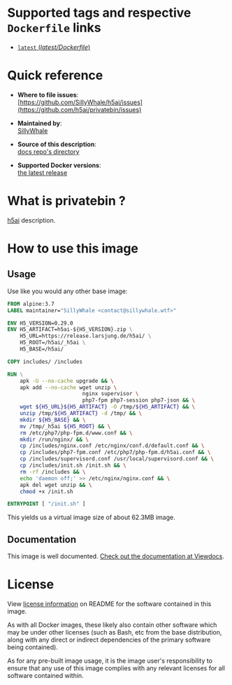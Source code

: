 # Supported tags and respective `Dockerfile` links

- [`latest` (*latest/Dockerfile*)](https://github.com/SillyWhale/h5ai/blob/master/Dockerfile)

# Quick reference

- **Where to file issues**:  
  [https://github.com/SillyWhale/h5ai/issues](https://github.com/h5ai/privatebin/issues)

- **Maintained by**:  
  [SillyWhale](https://github.com/SillyWhale/h5ai)

- **Source of this description**:  
  [docs repo's directory](https://github.com/SillyWhale/_documentation)

- **Supported Docker versions**:  
  [the latest release](https://github.com/docker/docker-ce/releases/latest)

# What is privatebin ?

[h5ai](https://larsjung.de/h5ai/) description.  

# How to use this image

## Usage

Use like you would any other base image:

```dockerfile
FROM alpine:3.7
LABEL maintainer="SillyWhale <contact@sillywhale.wtf>"

ENV H5_VERSION=0.29.0
ENV H5_ARTIFACT=h5ai-${H5_VERSION}.zip \
    H5_URL=https://release.larsjung.de/h5ai/ \
    H5_ROOT=/h5ai/_h5ai \
    H5_BASE=/h5ai/

COPY includes/ /includes

RUN \
    apk -U --no-cache upgrade && \
    apk add --no-cache wget unzip \
                        nginx supervisor \
                        php7-fpm php7-session php7-json && \
    wget ${H5_URL}${H5_ARTIFACT} -O /tmp/${H5_ARTIFACT} && \
    unzip /tmp/${H5_ARTIFACT} -d /tmp/ && \
    mkdir ${H5_BASE} && \
    mv /tmp/_h5ai ${H5_ROOT} && \
    rm /etc/php7/php-fpm.d/www.conf && \
    mkdir /run/nginx/ && \
    cp /includes/nginx.conf /etc/nginx/conf.d/default.conf && \
    cp /includes/php7-fpm.conf /etc/php7/php-fpm.d/h5ai.conf && \
    cp /includes/supervisord.conf /usr/local/supervisord.conf && \
    cp /includes/init.sh /init.sh && \
    rm -rf /includes && \
    echo 'daemon off;' >> /etc/nginx/nginx.conf && \
    apk del wget unzip && \
    chmod +x /init.sh

ENTRYPOINT [ "/init.sh" ]
```

This yields us a virtual image size of about 62.3MB image.

## Documentation

This image is well documented. [Check out the documentation at Viewdocs](http://docs.sillywhale.wtf/h5ai/).

# License

View [license information](https://github.com/lrsjng/h5ai) on README for the software contained in this image.

As with all Docker images, these likely also contain other software which may be under other licenses (such as Bash, etc from the base distribution, along with any direct or indirect dependencies of the primary software being contained).

As for any pre-built image usage, it is the image user's responsibility to ensure that any use of this image complies with any relevant licenses for all software contained within.